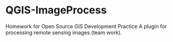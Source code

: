 # QGIS-ImageProcess
Homework for Open Source GIS Development Practice
A plugin for processing remote sensing images (team work).
